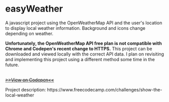# easyWeather
A javascript project using the OpenWeatherMap API and the user's location to display local weather information. Background and icons change depending on weather. 

<b>Unfortunately, the OpenWeatherMap API free plan is not compatible with Chrome and Codepen's recent change to HTTPS.</b> This project can be downloaded and viewed locally with the correct API data. I plan on revisiting and implementing this project using a different method some time in the future.

<br><strike>[>>View on Codepen<<](http://codepen.io/segao/full/mOMLwy)</strike>
<p>Project description: https://www.freecodecamp.com/challenges/show-the-local-weather</p>

